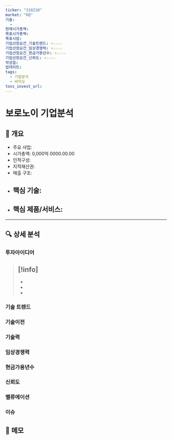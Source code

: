 ```yaml
---
ticker: "310210"
market: "KQ"
기술:
  - 
현재시가총액: 
목표시가총액: 
목표시점: 
기업선정요건_기술트렌드: ⭐☆☆☆☆
기업선정요건_임상경쟁력: ⭐☆☆☆☆
기업선정요건_현금가용년수: ⭐☆☆☆☆
기업선정요건_신뢰도: ⭐☆☆☆☆
작성일:
업데이트:
tags:
  - 기업분석
  - 바이오
toss_invest_url: 
---
```

# 보로노이 기업분석

## 📌 개요
- 주요 사업: 
- 시가총액: 0,000억 0000.00.00
- 인적구성: 
- 지적재산권: 
- 매출 구조:
- 핵심 기술:
	- 
- 핵심 제품/서비스:
	-
---

## 🔍 상세 분석
### 투자아이디어
>[!info]
>- 
>- 
>- 
>-


### 기술 트렌드
### 기술이전
### 기술력
### 임상경쟁력
### 현금가용년수
### 신뢰도

### 밸류에이션

### 이슈

## 📝 메모